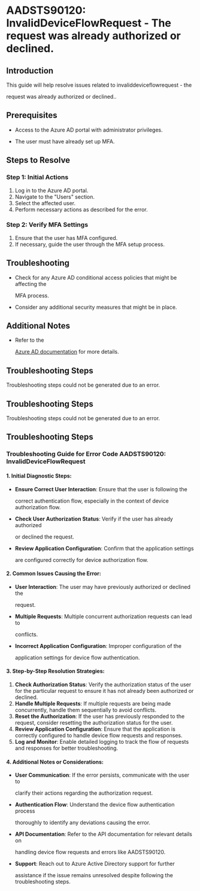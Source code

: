
# AADSTS90120: InvalidDeviceFlowRequest - The request was already authorized or declined.


## Introduction

This guide will help resolve issues related to invaliddeviceflowrequest - the

request was already authorized or declined..


## Prerequisites


* Access to the Azure AD portal with administrator privileges.

* The user must have already set up MFA.


## Steps to Resolve


### Step 1: Initial Actions

1. Log in to the Azure AD portal.
2. Navigate to the "Users" section.
3. Select the affected user.
4. Perform necessary actions as described for the error.


### Step 2: Verify MFA Settings

1. Ensure that the user has MFA configured.
2. If necessary, guide the user through the MFA setup process.


## Troubleshooting


* Check for any Azure AD conditional access policies that might be affecting the

  MFA process.

* Consider any additional security measures that might be in place.


## Additional Notes


* Refer to the

  [Azure AD 
documentation](https://learn.microsoft.com/en-us/azure/active-directory/)
  for more details.


## Troubleshooting Steps

Troubleshooting steps could not be generated due to an error.


## Troubleshooting Steps

Troubleshooting steps could not be generated due to an error.


## Troubleshooting Steps


### Troubleshooting Guide for Error Code AADSTS90120: InvalidDeviceFlowRequest


#### 1. Initial Diagnostic Steps:


* **Ensure Correct User Interaction**: Ensure that the user is following the

  correct authentication flow, especially in the context of device authorization
  flow.

* **Check User Authorization Status**: Verify if the user has already authorized

  or declined the request.

* **Review Application Configuration**: Confirm that the application settings

  are configured correctly for device authorization flow.


#### 2. Common Issues Causing the Error:


* **User Interaction**: The user may have previously authorized or declined the

  request.

* **Multiple Requests**: Multiple concurrent authorization requests can lead to

  conflicts.

* **Incorrect Application Configuration**: Improper configuration of the

  application settings for device flow authentication.


#### 3. Step-by-Step Resolution Strategies:

1. **Check Authorization Status**: Verify the authorization status of the user
   for the particular request to ensure it has not already been authorized or
   declined.
2. **Handle Multiple Requests**: If multiple requests are being made
   concurrently, handle them sequentially to avoid conflicts.
3. **Reset the Authorization**: If the user has previously responded to the
   request, consider resetting the authorization status for the user.
4. **Review Application Configuration**: Ensure that the application is
   correctly configured to handle device flow requests and responses.
5. **Log and Monitor**: Enable detailed logging to track the flow of requests
   and responses for better troubleshooting.


#### 4. Additional Notes or Considerations:


* **User Communication**: If the error persists, communicate with the user to

  clarify their actions regarding the authorization request.

* **Authentication Flow**: Understand the device flow authentication process

  thoroughly to identify any deviations causing the error.

* **API Documentation**: Refer to the API documentation for relevant details on

  handling device flow requests and errors like AADSTS90120.

* **Support**: Reach out to Azure Active Directory support for further

  assistance if the issue remains unresolved despite following the
  troubleshooting steps.